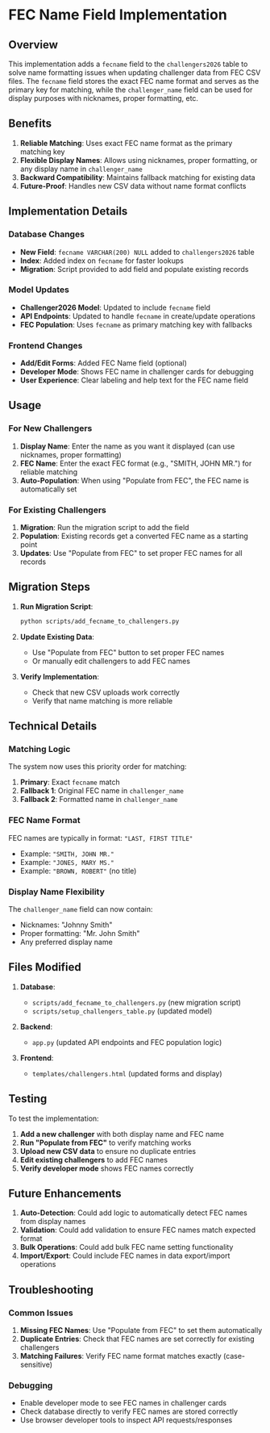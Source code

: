 # FEC Name Field Implementation

## Overview

This implementation adds a `fecname` field to the `challengers2026` table to solve name formatting issues when updating challenger data from FEC CSV files. The `fecname` field stores the exact FEC name format and serves as the primary key for matching, while the `challenger_name` field can be used for display purposes with nicknames, proper formatting, etc.

## Benefits

1. **Reliable Matching**: Uses exact FEC name format as the primary matching key
2. **Flexible Display Names**: Allows using nicknames, proper formatting, or any display name in `challenger_name`
3. **Backward Compatibility**: Maintains fallback matching for existing data
4. **Future-Proof**: Handles new CSV data without name format conflicts

## Implementation Details

### Database Changes

- **New Field**: `fecname VARCHAR(200) NULL` added to `challengers2026` table
- **Index**: Added index on `fecname` for faster lookups
- **Migration**: Script provided to add field and populate existing records

### Model Updates

- **Challenger2026 Model**: Updated to include `fecname` field
- **API Endpoints**: Updated to handle `fecname` in create/update operations
- **FEC Population**: Uses `fecname` as primary matching key with fallbacks

### Frontend Changes

- **Add/Edit Forms**: Added FEC Name field (optional)
- **Developer Mode**: Shows FEC name in challenger cards for debugging
- **User Experience**: Clear labeling and help text for the FEC name field

## Usage

### For New Challengers

1. **Display Name**: Enter the name as you want it displayed (can use nicknames, proper formatting)
2. **FEC Name**: Enter the exact FEC format (e.g., "SMITH, JOHN MR.") for reliable matching
3. **Auto-Population**: When using "Populate from FEC", the FEC name is automatically set

### For Existing Challengers

1. **Migration**: Run the migration script to add the field
2. **Population**: Existing records get a converted FEC name as a starting point
3. **Updates**: Use "Populate from FEC" to set proper FEC names for all records

## Migration Steps

1. **Run Migration Script**:
   ```bash
   python scripts/add_fecname_to_challengers.py
   ```

2. **Update Existing Data**:
   - Use "Populate from FEC" button to set proper FEC names
   - Or manually edit challengers to add FEC names

3. **Verify Implementation**:
   - Check that new CSV uploads work correctly
   - Verify that name matching is more reliable

## Technical Details

### Matching Logic

The system now uses this priority order for matching:
1. **Primary**: Exact `fecname` match
2. **Fallback 1**: Original FEC name in `challenger_name`
3. **Fallback 2**: Formatted name in `challenger_name`

### FEC Name Format

FEC names are typically in format: `"LAST, FIRST TITLE"`
- Example: `"SMITH, JOHN MR."`
- Example: `"JONES, MARY MS."`
- Example: `"BROWN, ROBERT"` (no title)

### Display Name Flexibility

The `challenger_name` field can now contain:
- Nicknames: "Johnny Smith"
- Proper formatting: "Mr. John Smith"
- Any preferred display name

## Files Modified

1. **Database**:
   - `scripts/add_fecname_to_challengers.py` (new migration script)
   - `scripts/setup_challengers_table.py` (updated model)

2. **Backend**:
   - `app.py` (updated API endpoints and FEC population logic)

3. **Frontend**:
   - `templates/challengers.html` (updated forms and display)

## Testing

To test the implementation:

1. **Add a new challenger** with both display name and FEC name
2. **Run "Populate from FEC"** to verify matching works
3. **Upload new CSV data** to ensure no duplicate entries
4. **Edit existing challengers** to add FEC names
5. **Verify developer mode** shows FEC names correctly

## Future Enhancements

1. **Auto-Detection**: Could add logic to automatically detect FEC names from display names
2. **Validation**: Could add validation to ensure FEC names match expected format
3. **Bulk Operations**: Could add bulk FEC name setting functionality
4. **Import/Export**: Could include FEC names in data export/import operations

## Troubleshooting

### Common Issues

1. **Missing FEC Names**: Use "Populate from FEC" to set them automatically
2. **Duplicate Entries**: Check that FEC names are set correctly for existing challengers
3. **Matching Failures**: Verify FEC name format matches exactly (case-sensitive)

### Debugging

- Enable developer mode to see FEC names in challenger cards
- Check database directly to verify FEC names are stored correctly
- Use browser developer tools to inspect API requests/responses
